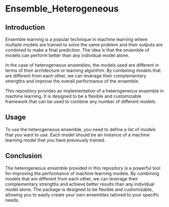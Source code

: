 # Ensemble_Heterogeneous
## Introduction
Ensemble learning is a popular technique in machine learning where multiple models are trained to solve the same problem and their outputs are combined to make a final prediction. The idea is that the ensemble of models can perform better than any individual model alone.

In the case of heterogeneous ensembles, the models used are different in terms of their architecture or learning algorithm. By combining models that are different from each other, we can leverage their complementary strengths and improve the overall performance of the ensemble.

This repository provides an implementation of a heterogeneous ensemble in machine learning. It is designed to be a flexible and customizable framework that can be used to combine any number of different models.
## Usage
To use the heterogeneous ensemble, you need to define a list of models that you want to use. Each model should be an instance of a machine learning model that you have previously trained.
## Conclusion
The heterogeneous ensemble provided in this repository is a powerful tool for improving the performance of machine learning models. By combining models that are different from each other, we can leverage their complementary strengths and achieve better results than any individual model alone. The package is designed to be flexible and customizable, allowing you to easily create your own ensembles tailored to your specific needs.
